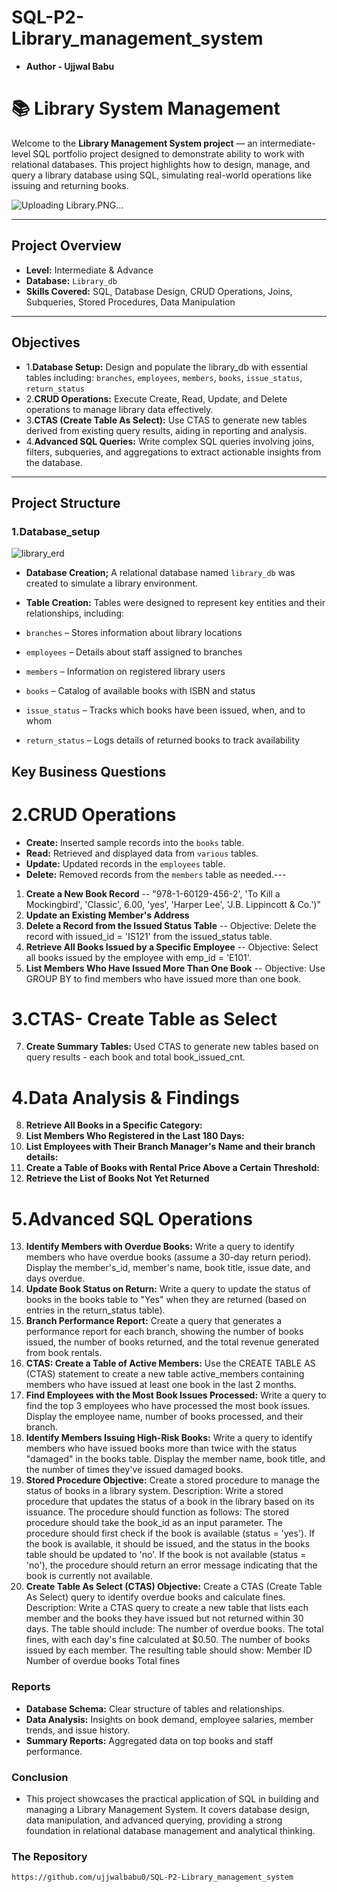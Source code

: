 # SQL-P2-Library_management_system
- **Author - Ujjwal Babu**

# 📚 Library System Management

Welcome to the **Library Management System project** — an intermediate-level SQL portfolio project designed to demonstrate ability to work with relational databases. This project highlights how to design, manage, and query a library database using SQL, simulating real-world operations like issuing and returning books.

![Uploading Library.PNG…]()


---

## Project Overview

- **Level:** Intermediate & Advance
- **Database:** `Library_db`
- **Skills Covered:** SQL, Database Design, CRUD Operations, Joins, Subqueries, Stored Procedures, Data Manipulation

---


## Objectives
- 1.**Database Setup:** Design and populate the library_db with essential tables including:
    `branches`, `employees`, `members`, `books`, `issue_status`, `return_status`
- 2.**CRUD Operations:** Execute Create, Read, Update, and Delete operations to manage library data effectively.
- 3.**CTAS (Create Table As Select):** Use CTAS to generate new tables derived from existing query results, aiding in reporting and analysis.
- 4.**Advanced SQL Queries:** Write complex SQL queries involving joins, filters, subqueries, and aggregations to extract actionable insights from the database.

---

##  Project Structure

### 1.Database_setup

![library_erd](https://github.com/user-attachments/assets/ae3270ff-4f13-49bb-ab39-9a158c49ac14)

- **Database Creation;**
A relational database named `library_db` was created to simulate a library environment.

- **Table Creation:**
Tables were designed to represent key entities and their relationships, including:

- `branches` – Stores information about library locations
- `employees` – Details about staff assigned to branches
- `members` – Information on registered library users
- `books` – Catalog of available books with ISBN and status
- `issue_status` – Tracks which books have been issued, when, and to whom
- `return_status` – Logs details of returned books to track availability


## Key Business Questions

# 2.CRUD Operations
- **Create:** Inserted sample records into the `books` table.
- **Read:** Retrieved and displayed data from `various` tables.
- **Update:** Updated records in the `employees` table.
- **Delete:** Removed records from the `members` table as needed.---

1. **Create a New Book Record** -- "978-1-60129-456-2', 'To Kill a Mockingbird', 'Classic', 6.00, 'yes', 'Harper Lee', 'J.B. Lippincott & Co.')"
2. **Update an Existing Member's Address**
3. **Delete a Record from the Issued Status Table** -- Objective: Delete the record with issued_id = 'IS121' from the issued_status table.
4. **Retrieve All Books Issued by a Specific Employee** -- Objective: Select all books issued by the employee with emp_id = 'E101'.
5. **List Members Who Have Issued More Than One Book** -- Objective: Use GROUP BY to find members who have issued more than one book.

# 3.CTAS- Create Table as Select
7. **Create Summary Tables:** Used CTAS to generate new tables based on query results - each book and total book_issued_cnt.

# 4.Data Analysis & Findings
8. **Retrieve All Books in a Specific Category:**
9. **List Members Who Registered in the Last 180 Days:**
10. **List Employees with Their Branch Manager's Name and their branch details:**
11. **Create a Table of Books with Rental Price Above a Certain Threshold:**
12. **Retrieve the List of Books Not Yet Returned**

# 5.Advanced SQL Operations
13. **Identify Members with Overdue Books:**
Write a query to identify members who have overdue books (assume a 30-day return period). Display the member's_id, member's name, book title, issue date, and days overdue.
14. **Update Book Status on Return:**
Write a query to update the status of books in the books table to "Yes" when they are returned (based on entries in the return_status table).
15. **Branch Performance Report:**
Create a query that generates a performance report for each branch, showing the number of books issued, the number of books returned, and the total revenue generated from book rentals.
16. **CTAS: Create a Table of Active Members:**
Use the CREATE TABLE AS (CTAS) statement to create a new table active_members containing members who have issued at least one book in the last 2 months.
17. **Find Employees with the Most Book Issues Processed:**
Write a query to find the top 3 employees who have processed the most book issues. Display the employee name, number of books processed, and their branch.
18. **Identify Members Issuing High-Risk Books:**
Write a query to identify members who have issued books more than twice with the status "damaged" in the books table. Display the member name, book title, and the number of times they've issued damaged books.
19. **Stored Procedure Objective:**
Create a stored procedure to manage the status of books in a library system. Description: Write a stored procedure that updates the status of a book in the library based on its issuance. The procedure should function as follows: The stored procedure should take the book_id as an input parameter. The procedure should first check if the book is available (status = 'yes'). If the book is available, it should be issued, and the status in the books table should be updated to 'no'. If the book is not available (status = 'no'), the procedure should return an error message indicating that the book is currently not available.
20. **Create Table As Select (CTAS) Objective:**
Create a CTAS (Create Table As Select) query to identify overdue books and calculate fines.
Description: Write a CTAS query to create a new table that lists each member and the books they have issued but not returned within 30 days. The table should include: The number of overdue books. The total fines, with each day's fine calculated at $0.50. The number of books issued by each member. The resulting table should show: Member ID Number of overdue books Total fines

### Reports
- **Database Schema:** Clear structure of tables and relationships.
- **Data Analysis:** Insights on book demand, employee salaries, member trends, and issue history.
- **Summary Reports:** Aggregated data on top books and staff performance.


### Conclusion
- This project showcases the practical application of SQL in building and managing a Library Management System. It covers database design, data manipulation, and advanced querying, providing a strong foundation in relational database management and analytical thinking.

### The Repository

```bash
https://github.com/ujjwalbabu0/SQL-P2-Library_management_system
